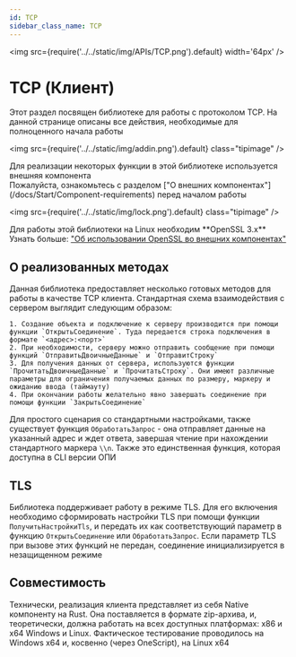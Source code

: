```yaml
---
id: TCP
sidebar_class_name: TCP
---
```


<img src={require('../../static/img/APIs/TCP.png').default} width='64px' />

# TCP (Клиент)



Этот раздел посвящен библиотеке для работы с протоколом TCP. На данной странице описаны все действия, необходимые для полноценного начала работы

<div class="theme-admonition theme-admonition-info admonition_node_modules-@docusaurus-theme-classic-lib-theme-Admonition-Layout-styles-module alert alert--info">

<img src={require('../../static/img/addin.png').default} class="tipimage" />
<div class="addin">Для реализации некоторых функции в этой библиотеке используется внешняя компонента <br/>
Пожалуйста, ознакомьтесь с разделом ["О внешних компонентах"](/docs/Start/Component-requirements) перед началом работы</div>
</div>


<div class="theme-admonition theme-admonition-caution admonition_node_modules-@docusaurus-theme-classic-lib-theme-Admonition-Layout-styles-module alert alert--warning">

<img src={require('../../static/img/lock.png').default} class="tipimage" />
<div class="addin">Для работы этой библиотеки на Linux необходим **OpenSSL 3.x** <br/>
Узнать больше: <a href="/docs/Start/Component-requirements#openssl" class="orangelink">"Об использовании OpenSSL во внешних компонентах"</a></div>
</div>

## О реализованных методах

Данная библиотека предоставляет несколько готовых методов для работы в качестве TCP клиента. Стандартная схема взаимодействия с сервером выглядит следующим образом:

    1. Создание объекта и подключение к серверу производится при помощи функции `ОткрытьСоединение`. Туда передается строка подключения в формате `<адрес>:<порт>`
    2. При необходимости, серверу можно отправить сообщение при помощи функций `ОтправитьДвоичныеДанные` и `ОтправитСтроку`
    3. Для получения данных от сервера, используются функции `ПрочитатьДвоичныеДанные` и `ПрочитатьСтроку`. Они имеют различные параметры для ограничения получаемых данных по размеру, маркеру и ожиданию ввода (таймауту)
    4. При окончании работы желательно явно завершать соединение при помощи функции `ЗакрытьСоединение`

Для простого сценария со стандартными настройками, также существует функция `ОбработатьЗапрос` - она отправляет данные на указанный адрес и ждет ответа, завершая чтение при нахождении стандартного маркера `\\n`. Также это единственная функция, которая доступна в CLI версии ОПИ

## TLS

Библиотека поддерживает работу в режиме TLS. Для его включения необходимо сформировать настройки TLS при помощи функции `ПолучитьНастройкиTls`, и передать их как соответствующий параметр в функцию `ОткрытьСоединение` или `ОбработатьЗапрос`. Если параметр TLS при вызове этих функций не передан, соединение инициализируется в незащищенном режиме

## Совместимость

Технически, реализация клиента представляет из себя Native компоненту на Rust. Она поставляется в формате zip-архива, и, теоретически, должна работать на всех доступных платформах: x86 и x64 Windows и Linux. Фактическое тестирование проводилось на Windows x64 и, косвенно (через OneScript), на Linux x64